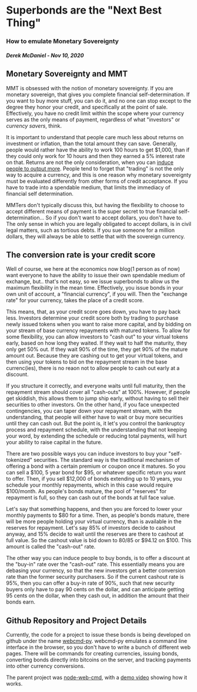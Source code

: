 # Superbonds are the "Next Best Thing"
### How to emulate Monetary Sovereignty
##### Derek McDaniel - Nov 10, 2020

## Monetary Sovereignty and MMT

MMT is obsessed with the notion of monetary sovereignty.  If you are monetary sovereign, that gives
you complete financial self-determination.  If you want to buy more stuff, you can do it, and no
one can stop except to the degree they honor your credit, and specifically at the point of sale.
Effectively, you have no credit limit within the scope where your currency serves as the only means
of payment, regardless of what "investors" or *currency savers*, think.

It is important to understand that people care much less about returns on investment or inflation,
than the total amount they can save.  Generally, people would rather have the ability to work 100
hours to get $1,000, than if they could only work for 10 hours and then they earned a 5% interest
rate on that.  Returns are not the only consideration, when you can
[induce people to output more](./20201104-competeonpricenotrate.html).
People tend to forget that
"trading" is not the only way to acquire a currency, and this is one reason why monetary
sovereignty must be evaluated differently from other forms of credit acceptance.  If you have to
trade into a spendable medium, that limits the immediacy of financial self determination.

MMTers don't typically discuss this, but having the flexibility to choose to accept different means
of payment is the super secret to true financial self-determination... So if you don't want to accept
dollars, you don't have to.  The only sense in which you are legally obligated to accept dollars, is
in civil legal matters, such as tortious debts.  If you sue someone for a million dollars, they
will always be able to settle that with the sovereign currency.

## The conversion rate is your credit score

Well of course, we here at the economics now blog(1 person as of now) want everyone to have the ability to issue their own spendable
medium of exchange, but.. that's not easy, so we issue
superbonds to allow us the maximum flexibility in the mean time.  Effectively, you issue bonds in
your own unit of account, a "financial currency", if you will.  Then the "exchange rate" for your
currency, takes the place of a credit score.

This means, that, as your credit score goes down, you have to pay back less.  Investors determine
your credit score both by trading to purchase newly issued tokens when you want to raise more
capital, and by bidding on your stream of base currency repayments with matured tokens.  To allow
for some flexibility, you can allow investors to "cash out" to your virtual tokens early, based on
how long they waited.  If they wait to half the maturity, they only get 50% out.  If they wait 90%
of the time, they get 90% of the mature amount out.  Because they are cashing out to get your
virtual tokens, and then using your tokens to bid on the repayment stream in the base currenc(ies),
there is no reaon not to allow people to cash out early at a discount.

If you structure it correctly, and everyone waits until full maturity, then the repayment stream
should cover all "cash-outs" at 100%.  However, if people get skiddish, this allows them to jump
ship early, without having to sell their securities to other investors.  On the other hand, if you
face unexpected contingencies, you can taper down your repayment stream, with the understanding,
that people will either have to wait or buy more securities until they can cash out.  But the point
is, it let's you control the bankruptcy process and repayment schedule, with the understanding that
not keeping your word, by extending the schedule or reducing total payments, will hurt your ability
to raise capital in the future.


There are two possible ways you can induce investors to buy your "self-tokenized" securities.  The
standard way is the traditional mechanism of offering a bond with a certain premium or coupon once it matures.
So you can sell a $100, 5 year bond for $95, or whatever specific return you want to offer.  Then, 
if you sell $12,000 of bonds extending up to 10 years, you schedule your monthly repayments, which
in this case would require $100/month.  As people's bonds mature, the pool of "reserves" for
repayment is full, so they can cash out of the bonds at full face value.

Let's say that something happens, and then you are forced to lower your monthly payments to $80 for
a time.  Then, as people's bonds mature, there will be more people holding your virtual currency,
than is available in the reserves for repayment.  Let's say 85% of investors decide to cashout
anyway, and 15% decide to wait until the reserves are there to cashout at full value.  So the
cashout value is bid down to 80/85 or $94.12 on $100.  This amount is called the "cash-out" rate.

The other way you can induce people to buy bonds, is to offer a discount at the "buy-in" rate over
the "cash-out" rate.  This essentially means you are debasing your currency, so that the new
investors get a better conversion rate than the former security purchasers.  So if the current
cashout rate is 95%, then you can offer a buy-in rate of 90%, such that new security buyers only
have to pay 90 cents on the dollar, and can anticipate getting 95 cents on the dollar, when they
cash out, in addition the amount that their bonds earn.


## Github Repository and Project Details

Currently, the code for a project to issue these bonds is being developed on github under the name
[webcmd-py](https://github.com/derekmc/webcmd-py).  webcmd-py emulates a command line interface in the
browser, so you don't have to write a bunch of different web pages.  There will be commands for
creating currencies, issuing bonds, converting bonds directly into bitcoins on the server, and
tracking payments into other currency conversions.

The parent project was [node-web-cmd](https://github.com/derekmc/node-web-cmd/), with a
[demo video](https://youtu.be/fOclL2WkKzY?t=929) showing how it works.


